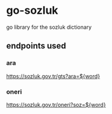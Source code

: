 # go-sozluk
go library for the sozluk dictionary

## endpoints used

### ara

https://sozluk.gov.tr/gts?ara=${word}

### oneri

https://sozluk.gov.tr/oneri?soz=${word}
